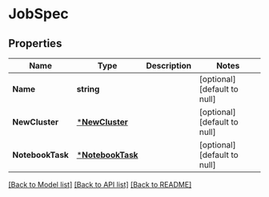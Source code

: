 # JobSpec

## Properties
Name | Type | Description | Notes
------------ | ------------- | ------------- | -------------
**Name** | **string** |  | [optional] [default to null]
**NewCluster** | [***NewCluster**](NewCluster.md) |  | [optional] [default to null]
**NotebookTask** | [***NotebookTask**](NotebookTask.md) |  | [optional] [default to null]

[[Back to Model list]](../README.md#documentation-for-models) [[Back to API list]](../README.md#documentation-for-api-endpoints) [[Back to README]](../README.md)



